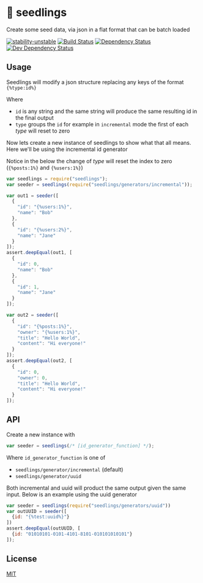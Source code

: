 # 🌱 seedlings
Create some seed data, via json in a flat format that can be batch loaded

[![stability-unstable](https://img.shields.io/badge/stability-unstable-yellow.svg)][stability]
[![Build Status](https://circleci.com/gh/orangemug/seedlings.png?style=shield)][circleci]
[![Dependency Status](https://david-dm.org/orangemug/seedlings.svg)][dm-prod]
[![Dev Dependency Status](https://david-dm.org/orangemug/seedlings/dev-status.svg)][dm-dev]

[stability]:   https://github.com/orangemug/seedlings#unstable
[circleci]:    https://circleci.com/gh/orangemug/seedlings
[dm-prod]:     https://david-dm.org/orangemug/seedlings
[dm-dev]:      https://david-dm.org/orangemug/seedlings#info=devDependencies


## Usage
Seedlings will modify a json structure replacing any keys of the format `{%type:id%}`

Where

 * `id` is any string and the same string will produce the same resulting id in the final output
 * `type` groups the `id` for example in `incremental` mode the first of each _type_ will reset to zero

Now lets create a new instance of seedlings to show what that all means. Here we'll be using the incremental id generator

Notice in the below the change of _type_ will reset the index to zero (`{%posts:1%}` and `{%users:1%}`)

```js
var seedlings = require("seedlings");
var seeder = seedlings(require("seedlings/generators/incremental"));

var out1 = seeder([
  {
    "id": "{%users:1%}",
    "name": "Bob"
  },
  {
    "id": "{%users:2%}",
    "name": "Jane"
  }
]);
assert.deepEqual(out1, [
  {
    "id": 0,
    "name": "Bob"
  },
  {
    "id": 1,
    "name": "Jane"
  }
]);

var out2 = seeder([
  {
    "id": "{%posts:1%}",
    "owner": "{%users:1%}",
    "title": "Hello World",
    "content": "Hi everyone!"
  }
]);
assert.deepEqual(out2, [
  {
    "id": 0,
    "owner": 0,
    "title": "Hello World",
    "content": "Hi everyone!"
  }
]);
```


## API
Create a new instance with

```js
var seeder = seedlings(/* [id_generator_function] */);
```

Where `id_generator_function` is one of

 * `seedlings/generator/incremental` (default)
 * `seedlings/generator/uuid`

Both incremental and uuid will product the same output given the same input. Below is an example using the uuid generator

```js
var seeder = seedlings(require("seedlings/generators/uuid"))
var outUUID = seeder([
  {id: "{%test:uuid%}"}
])
assert.deepEqual(outUUID, [
  {id: "01010101-0101-4101-8101-010101010101"}
]);
```


## License
[MIT](LICENSE)
